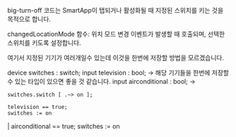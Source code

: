 big-turn-off 코드는 SmartApp이 탭되거나 활성화될 때 지정된 스위치를 키는 것을 목적으로 합니다.

changedLocationMode 함수: 위치 모드 변경 이벤트가 발생할 때 호출되며, 선택한 스위치를 키도록 설정합니다.

여기서 지정된 기기가 여러개일수 있는데 이것을 한번에 저장할 방법을 모르겠습니다.

 device switches : switch;
    input television : bool;     -> 해당 기기들을 한번에 저장할 수 있는 타입이 있으면 좋을 것 같습니다.
    input airconditional : bool; ->

    switches.switch [ .~> on ];

    television == true;
    switches := on

  | airconditional == true;
    switches := on


